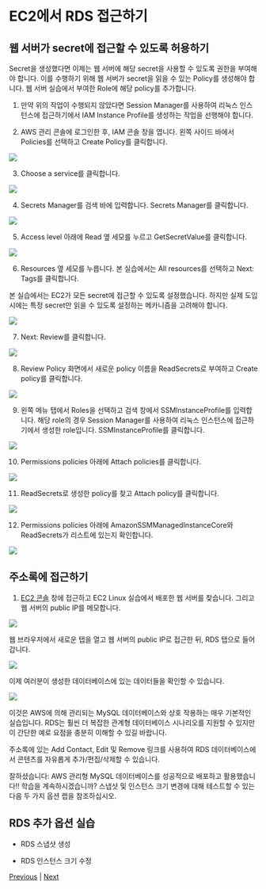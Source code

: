 # EC2에서 RDS 접근하기

## 웹 서버가 secret에 접근할 수 있도록 허용하기
Secret을 생성했다면 이제는 웹 서버에 해당 secret을 사용할 수 있도록 권한을 부여해야 합니다. 이를 수행하기 위해 웹 서버가 secret을 읽을 수 있는 Policy를 생성해야 합니다. 웹 서버 실습에서 부여한 Role에 해당 policy를 추가합니다.

1. 만약 위의 작업이 수행되지 않았다면 Session Manager를 사용하여 리눅스 인스턴스에 접근하기에서 IAM Instance Profile를 생성하는 작업을 선행해야 합니다.

2. AWS 관리 콘솔에 로그인한 후, IAM 콘솔  창을 엽니다. 왼쪽 사이드 바에서 Policies를 선택하고 Create Policy를 클릭합니다.

![](../../images/dev-iam-01.png)

3. Choose a service를 클릭합니다.

![](../../images/dev-iam-02.png)

4. Secrets Manager를 검색 바에 입력합니다. Secrets Manager를 클릭합니다.

![](../../images/dev-iam-03.png)

5. Access level 아래에 Read 옆 세모를 누르고 GetSecretValue를 클릭합니다.

![](../../images/dev-iam-04.png)

6. Resources 옆 세모를 누릅니다. 본 실습에서는 All resources를 선택하고 Next: Tags를 클릭합니다.

본 실습에서는 EC2가 모든 secret에 접근할 수 있도록 설정했습니다. 하지만 실제 도입시에는 특정 secret만 읽을 수 있도록 설정하는 메카니즘을 고려해야 합니다.

![](../../images/dev-iam-05.png)

7. Next: Review를 클릭합니다.

![](../../images/dev-iam-06.png)

8. Review Policy 화면에서 새로운 policy 이름을 ReadSecrets로 부여하고 Create policy를 클릭합니다.

![](../../images/dev-iam-07.png)

9. 왼쪽 메뉴 탭에서 Roles을 선택하고 검색 창에서 SSMInstanceProfile를 입력합니다. 해당 role의 경우 Session Manager를 사용하여 리눅스 인스턴스에 접근하기에서 생성한 role입니다. SSMInstanceProfile를 클릭합니다.

![](../../images/dev-iam-08.png)

10. Permissions policies 아래에 Attach policies를 클릭합니다.

![](../../images/dev-iam-09.png)

11. ReadSecrets로 생성한 policy를 찾고 Attach policy를 클릭합니다.

![](../../images/dev-iam-10.png)

12. Permissions policies 아래에 AmazonSSMManagedInstanceCore와 ReadSecrets가 리스트에 있는지 확인합니다.

![](../../images/dev-iam-11.png)

## 주소록에 접근하기

1. [EC2 콘솔](https://console.aws.amazon.com/ec2/v2/home?instanceState=running) 창에 접근하고 EC2 Linux 실습에서 배포한 웹 서버를 찾습니다. 그리고 웹 서버의 public IP를 메모합니다.

![](../../images/ec2-lab-07-1(1).png)

웹 브라우저에서 새로운 탭을 열고 웹 서버의 public IP로 접근한 뒤, RDS 탭으로 들어갑니다.

![](../../images/gid-rds-connect-03a.jpg)

이제 여러분이 생성한 데이터베이스에 있는 데이터들을 확인할 수 있습니다.

![](../../images/gid-rds-connect-05.jpg)

이것은 AWS에 의해 관리되는 MySQL 데이터베이스와 상호 작용하는 매우 기본적인 실습입니다. RDS는 훨씬 더 복잡한 관계형 데이터베이스 시나리오를 지원할 수 있지만 이 간단한 예로 요점을 충분히 이해할 수 있길 바랍니다.

주소록에 있는 Add Contact, Edit 및 Remove 링크를 사용하여 RDS 데이터베이스에서 콘텐츠를 자유롭게 추가/편집/삭제할 수 있습니다.

잘하셨습니다: AWS 관리형 MySQL 데이터베이스를 성공적으로 배포하고 활용했습니다!!
학습을 계속하시겠습니까? 스냅샷 및 인스턴스 크기 변경에 대해 테스트할 수 있는 다음 두 가지 옵션 랩을 참조하십시오.

## RDS 추가 옵션 실습

- RDS 스냅샷 생성

- RDS 인스턴스 크기 수정

[Previous](./3-rds.md) | [Next](./5-rds.md)
